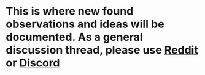 # This is where new found observations and ideas will be documented. As a general discussion thread, please use [Reddit](https://www.reddit.com/r/Bitcoin/comments/yv54vw/ive_created_a_small_tool_to_visualize_solved_btc/) or [Discord](https://discord.gg/PDaXWXgSA3)
